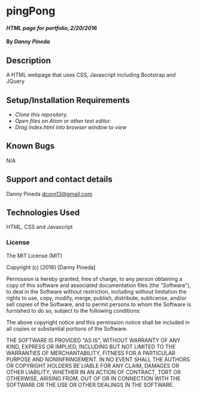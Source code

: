 # pingPong
#### _HTML page for portfolio, 2/20/2016_

#### By _**Danny Pineda**_

## Description
A HTML webpage that uses CSS, Javascript
including Bootstrap and JQuery

## Setup/Installation Requirements

* _Clone this repository._
* _Open files on Atom or other text editor._
* _Drag index.html into browser window to view_


## Known Bugs
N/A

## Support and contact details
Danny Pineda dcorn13@gmail.com

## Technologies Used
HTML, CSS and Javascript


### License
The MIT License (MIT)

Copyright (c) [2016] [Danny Pineda]

Permission is hereby granted, free of charge, to any person obtaining a copy
of this software and associated documentation files (the "Software"), to deal
in the Software without restriction, including without limitation the rights
to use, copy, modify, merge, publish, distribute, sublicense, and/or sell
copies of the Software, and to permit persons to whom the Software is
furnished to do so, subject to the following conditions:

The above copyright notice and this permission notice shall be included in all
copies or substantial portions of the Software.

THE SOFTWARE IS PROVIDED "AS IS", WITHOUT WARRANTY OF ANY KIND, EXPRESS OR
IMPLIED, INCLUDING BUT NOT LIMITED TO THE WARRANTIES OF MERCHANTABILITY,
FITNESS FOR A PARTICULAR PURPOSE AND NONINFRINGEMENT. IN NO EVENT SHALL THE
AUTHORS OR COPYRIGHT HOLDERS BE LIABLE FOR ANY CLAIM, DAMAGES OR OTHER
LIABILITY, WHETHER IN AN ACTION OF CONTRACT, TORT OR OTHERWISE, ARISING FROM,
OUT OF OR IN CONNECTION WITH THE SOFTWARE OR THE USE OR OTHER DEALINGS IN THE
SOFTWARE.
